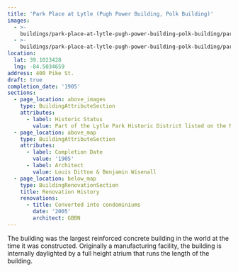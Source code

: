 ```yaml
---
title: 'Park Place at Lytle (Pugh Power Building, Polk Building)'
images:
  - >-
    buildings/park-place-at-lytle-pugh-power-building-polk-building/park-place-at-lytle-pugh-power-building-polk-building-0_spc4ro
  - >-
    buildings/park-place-at-lytle-pugh-power-building-polk-building/park-place-at-lytle-pugh-power-building-polk-building-1_p6picr
location:
  lat: 39.1023428
  lng: -84.5034659
address: 400 Pike St.
draft: true
completion_date: '1905'
sections:
  - page_location: above_images
    type: BuildingAttributeSection
    attributes:
      - label: Historic Status
        value: Part of the Lytle Park Historic District listed on the NRHP in 1976.
  - page_location: above_map
    type: BuildingAttributeSection
    attributes:
      - label: Completion Date
        value: '1905'
      - label: Architect
        value: Louis Dittoe & Benjamin Wisenall
  - page_location: below_map
    type: BuildingRenovationSection
    title: Renovation History
    renovations:
      - title: Converted into condominiums
        date: '2005'
        architect: GBBN
---
```


The building was the largest reinforced concrete building in the world at the time it was constructed. Originally a manufacturing facility, the building is internally daylighted by a full height atrium that runs the length of the building.
